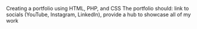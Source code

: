 Creating a portfolio using HTML, PHP, and CSS
The portfolio should: link to socials (YouTube, Instagram, LinkedIn), provide a hub to showcase all of my work
